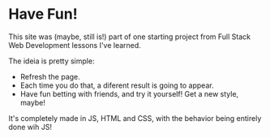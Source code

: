 # Have Fun!

This site was (maybe, still is!) part of one starting project from Full Stack Web Development lessons I've learned.

The ideia is pretty simple: 

- Refresh the page.
- Each time you do that, a diferent result is going to appear.
- Have fun betting with friends, and try it yourself! Get a new style, maybe!

It's completely made in JS, HTML and CSS, with the behavior being entirely done wih JS!

